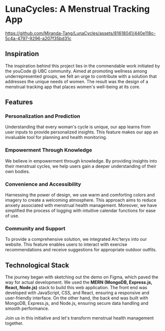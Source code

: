 # LunaCycles: A Menstrual Tracking App


https://github.com/Miranda-Tang/LunaCycles/assets/81618041/440e118c-5c4a-4797-9296-a207f35bd31c


## Inspiration

The inspiration behind this project lies in the commendable work initiated by the youCode @ UBC community. Aimed at promoting wellness among underrepresented groups, we felt an urge to contribute with a solution that addresses the unique needs of women. The result was the design of a menstrual tracking app that places women's well-being at its core.

## Features

### Personalization and Prediction

Understanding that every woman's cycle is unique, our app learns from user inputs to provide personalized insights. This feature makes our app an invaluable tool for planning and health monitoring.

### Empowerment Through Knowledge

We believe in empowerment through knowledge. By providing insights into their menstrual cycles, we help users gain a deeper understanding of their own bodies.

### Convenience and Accessibility

Harnessing the power of design, we use warm and comforting colors and imagery to create a welcoming atmosphere. This approach aims to reduce anxiety associated with menstrual health management. Moreover, we have simplified the process of logging with intuitive calendar functions for ease of use.

### Community and Support

To provide a comprehensive solution, we integrated Arc’teryx into our website. This feature enables users to interact with exercise recommendations and receive suggestions for appropriate outdoor outfits.

## Technological Stack

The journey began with sketching out the demo on Figma, which paved the way for actual development. We used the **MERN (MongoDB, Express.js, React, Node.js)** stack to build this web application. The front end was developed with JavaScript, CSS, and React, ensuring a responsive and user-friendly interface. On the other hand, the back end was built with MongoDB, Express.js, and Node.js, ensuring secure data handling and smooth performance.

Join us in this initiative and let's transform menstrual health management together.
